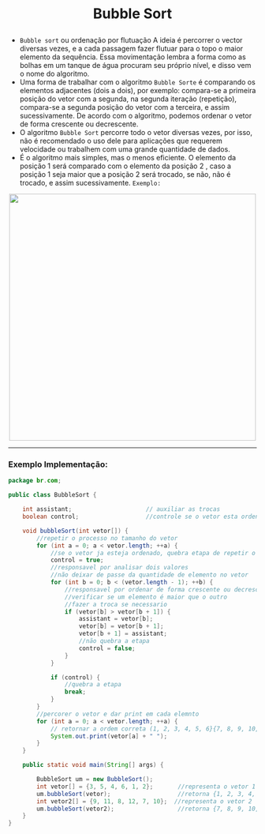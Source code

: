 # <p align="center">  Bubble Sort </p>
* `Bubble sort` ou ordenação por flutuação A ideia é percorrer o vector diversas vezes, e a cada passagem fazer flutuar para o topo o maior elemento da sequência. 
Essa movimentação lembra a forma como as bolhas em um tanque de água procuram seu próprio nível, e disso vem o nome do algoritmo.
* Uma forma de trabalhar com o algoritmo `Bubble Sorte` é comparando os elementos adjacentes (dois a dois), por exemplo: compara-se a 
primeira posição do vetor com a segunda, na segunda iteração (repetição), compara-se a segunda posição do vetor com a terceira, e 
assim sucessivamente. De acordo com o algoritmo, podemos ordenar o vetor de forma crescente ou decrescente.
* O algoritmo `Bubble Sort` percorre todo o vetor diversas vezes, por isso, não é recomendado o uso dele para aplicações que requerem 
velocidade ou trabalhem com uma grande quantidade de dados.
* É o algoritmo mais simples, mas o menos eficiente. O elemento da posição 1 será comparado com o elemento da posição 2 , 
caso a posição 1 seja maior que a posição 2 será trocado, se não, não é trocado,  e assim sucessivamente. `Exemplo:`

<p align="center"> 
<img src="https://upload.wikimedia.org/wikipedia/commons/0/06/Bubble-sort.gif" width="500">
</p>

---

### Exemplo Implementação: 

```Java
package br.com;

public class BubbleSort {

    int assistant;                     // auxiliar as trocas
    boolean control;                   //controle se o vetor esta ordenado

    void bubbleSort(int vetor[]) {
        //repetir o processo no tamanho do vetor
        for (int a = 0; a < vetor.length; ++a) {
            //se o vetor ja esteja ordenado, quebra etapa de repetir o processo
            control = true;
            //responsavel por analisar dois valores
            //não deixar de passe da quantidade de elemento no vetor
            for (int b = 0; b < (vetor.length - 1); ++b) {
                //responsavel por ordenar de forma crescente ou decrescente
                //verificar se um elemento é maior que o outro 
                //fazer a troca se necessario
                if (vetor[b] > vetor[b + 1]) {
                    assistant = vetor[b];
                    vetor[b] = vetor[b + 1];
                    vetor[b + 1] = assistant;
                    //não quebra a etapa
                    control = false;
                }
            }

            if (control) {
                //quebra a etapa
                break;
            }
        }
        //percorer o vetor e dar print em cada elemnto
        for (int a = 0; a < vetor.length; ++a) {
            // retornar a ordem correta (1, 2, 3, 4, 5, 6}{7, 8, 9, 10, 11, 12}
            System.out.print(vetor[a] + " ");
        }
    }

    public static void main(String[] args) {

        BubbleSort um = new BubbleSort();
        int vetor[] = {3, 5, 4, 6, 1, 2};       //representa o vetor 1 
        um.bubbleSort(vetor);                   //retorna {1, 2, 3, 4, 5, 6}
        int vetor2[] = {9, 11, 8, 12, 7, 10};  //representa o vetor 2
        um.bubbleSort(vetor2);                  //retorna {7, 8, 9, 10, 11, 12}
    }
}
```
